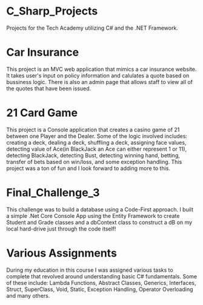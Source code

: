# C_Sharp_Projects
Projects for the Tech Academy utilizing C# and the .NET Framework. 
 
 <h1>Car Insurance</h1>
 <p>This project is an MVC web application that mimics a car insurance website. It takes user's input on policy information and calulates a quote based
on bussiness logic.  There is also an admin page that allows staff to view all of the quotes that have been issued.</p>

<h1>21 Card Game</h2>
<p>This project is a Console application that creates a casino game of 21 between one Player and the Dealer. Some of the logic involved includes: creating a deck, dealing a deck, shuffling a deck, assigning face values, detecting value of Ace(in BlackJack an Ace can either represent 1 or 11), detecting BlackJack, detecting Bust, detecting winning hand, betting, transfer of bets based on win/loss, and some exception handling. This project was a ton of fun and I look forward to adding more to this. </p>


<h1>Final_Challenge_3 </h1>
<p>This challenge was to build a database using a Code-First approach. I built a simple .Net Core Console App using the Entity Framework to create Student and Grade classes and a dbContext class to construct a dB on my local hard-drive just through the code itself! </p>

<h1>Various Assignments</h1>
<p>During my education in this course I was assigned various tasks to complete that revolved around understanding basic C# fundamentals. Some of these include: Lambda Functions, 
Abstract Classes, Generics, Interfaces, Struct, SuperClass, Void, Static, Exception Handling, Operator Overloading and many others.    </p>

